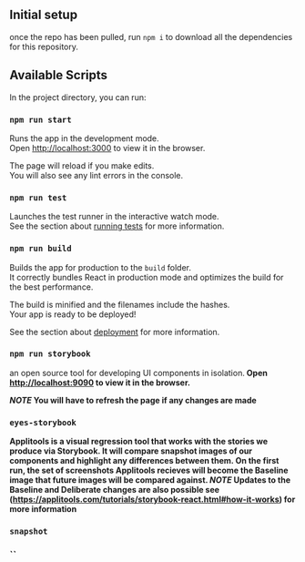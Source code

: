 ## Initial setup

once the repo has been pulled, run `npm i` to download all the dependencies for this repository.

## Available Scripts

In the project directory, you can run:

### `npm run start`

Runs the app in the development mode.<br />
Open [http://localhost:3000](http://localhost:3000) to view it in the browser.

The page will reload if you make edits.<br />
You will also see any lint errors in the console.

### `npm run test`

Launches the test runner in the interactive watch mode.<br />
See the section about [running tests](https://facebook.github.io/create-react-app/docs/running-tests) for more information.

### `npm run build`

Builds the app for production to the `build` folder.<br />
It correctly bundles React in production mode and optimizes the build for the best performance.

The build is minified and the filenames include the hashes.<br />
Your app is ready to be deployed!

See the section about [deployment](https://facebook.github.io/create-react-app/docs/deployment) for more information.

### `npm run storybook`

an open source tool for developing UI components in isolation.<b />
Open [http://localhost:9090](http://localhost:9090) to view it in the browser.

*NOTE* You will have to refresh the page if any changes are made

### `eyes-storybook`
Applitools is a visual regression tool that works with the stories we produce via Storybook. It will compare snapshot images of our components and highlight any differences between them. <b/>
On the first run, the set of screenshots Applitools recieves will become the Baseline image that future images will be compared against.
*NOTE* Updates to the Baseline and Deliberate changes are also possible <b />
see (https://applitools.com/tutorials/storybook-react.html#how-it-works) for more information

### `snapshot`

### ``

